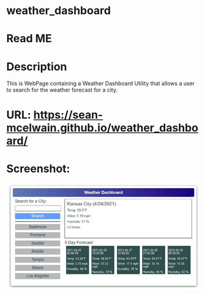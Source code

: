 # weather_dashboard
# Read ME
# Description

This is WebPage containing a Weather Dashboard Utility that allows a user to search for the weather forecast for a city. 

# URL: https://sean-mcelwain.github.io/weather_dashboard/

# Screenshot:

![Screenshot](https://github.com/sean-mcelwain/weather_dashboard/blob/main/assets/images/screenshot.jpg)
